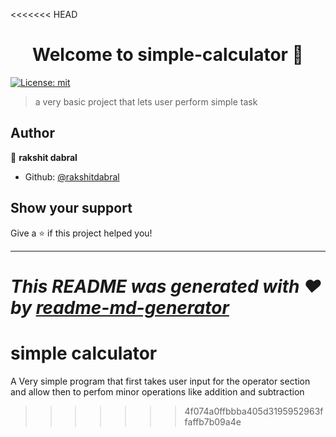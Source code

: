 <<<<<<< HEAD
<h1 align="center">Welcome to simple-calculator 👋</h1>
<p>
  <a href="#" target="_blank">
    <img alt="License: mit" src="https://img.shields.io/badge/License-mit-yellow.svg" />
  </a>
</p>

> a very basic project that lets user perform simple task

## Author

👤 **rakshit dabral**

* Github: [@rakshitdabral](https://github.com/rakshitdabral)

## Show your support

Give a ⭐️ if this project helped you!

***
_This README was generated with ❤️ by [readme-md-generator](https://github.com/kefranabg/readme-md-generator)_
=======
# simple calculator
 
A Very simple program that first takes user input for the operator section and allow then to perfom minor operations like addition and subtraction

>>>>>>> 4f074a0ffbbba405d3195952963ffaffb7b09a4e
